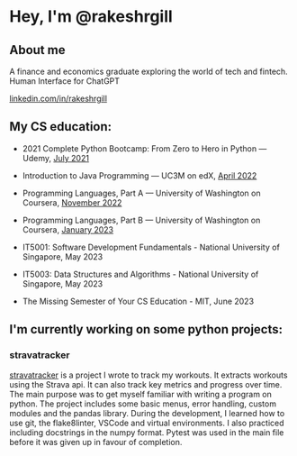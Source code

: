 # Hey, I'm @rakeshrgill

## About me

A finance and economics graduate exploring the world of tech and fintech. Human Interface for ChatGPT

[linkedin.com/in/rakeshrgill](https://www.linkedin.com/in/rakeshrgill/)

## My CS education:

- 2021 Complete Python Bootcamp: From Zero to Hero in Python — Udemy, [July 2021](https://www.udemy.com/certificate/UC-da0f4a16-ca2f-40a0-a0f4-307246b82c59/)

- Introduction to Java Programming — UC3M on edX, [April 2022](https://credentials.edx.org/credentials/20e2a83991cd493690d4ad6b923c0b88/)

- Programming Languages, Part A — University of Washington on Coursera, [November 2022](https://coursera.org/verify/YSU4TWCVGRK6)

- Programming Languages, Part B — University of Washington on Coursera, [January 2023](https://coursera.org/verify/FSXXFVNPP8BM)

- IT5001: Software Development Fundamentals - National University of Singapore, May 2023
  
- IT5003: Data Structures and Algorithms - National University of Singapore, May 2023

- The Missing Semester of Your CS Education - MIT, June 2023

## I'm currently working on some python projects:

### stravatracker

[stravatracker](https://github.com/rakeshrgill/stravatracker) is a project I wrote to track my workouts. It extracts workouts using the Strava api. It can also track key metrics and progress over time. The main purpose was to get myself familiar with writing a program on python. The project includes some basic menus, error handling, custom modules and the pandas library. During the development, I learned how to use git, the flake8linter, VSCode and virtual environments. I also practiced including docstrings in the numpy format. Pytest was used in the main file before it was given up in favour of completion.
